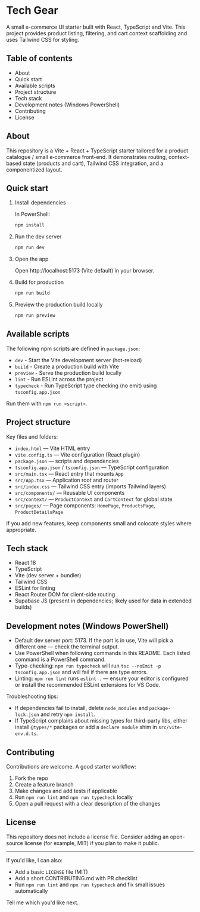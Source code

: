 # Tech Gear

A small e-commerce UI starter built with React, TypeScript and Vite. This project provides product listing, filtering, and cart context scaffolding and uses Tailwind CSS for styling.

## Table of contents
- About
- Quick start
- Available scripts
- Project structure
- Tech stack
- Development notes (Windows PowerShell)
- Contributing
- License

## About

This repository is a Vite + React + TypeScript starter tailored for a product catalogue / small e‑commerce front-end. It demonstrates routing, context-based state (products and cart), Tailwind CSS integration, and a componentized layout.

## Quick start

1. Install dependencies

   In PowerShell:

   ```powershell
   npm install
   ```

2. Run the dev server

   ```powershell
   npm run dev
   ```

3. Open the app

   Open http://localhost:5173 (Vite default) in your browser.

4. Build for production

   ```powershell
   npm run build
   ```

5. Preview the production build locally

   ```powershell
   npm run preview
   ```

## Available scripts

The following npm scripts are defined in `package.json`:

- `dev` - Start the Vite development server (hot-reload)
- `build` - Create a production build with Vite
- `preview` - Serve the production build locally
- `lint` - Run ESLint across the project
- `typecheck` - Run TypeScript type checking (no emit) using `tsconfig.app.json`

Run them with `npm run <script>`.

## Project structure

Key files and folders:

- `index.html` — Vite HTML entry
- `vite.config.ts` — Vite configuration (React plugin)
- `package.json` — scripts and dependencies
- `tsconfig.app.json` / `tsconfig.json` — TypeScript configuration
- `src/main.tsx` — React entry that mounts `App`
- `src/App.tsx` — Application root and router
- `src/index.css` — Tailwind CSS entry (imports Tailwind layers)
- `src/components/` — Reusable UI components
- `src/context/` — `ProductContext` and `CartContext` for global state
- `src/pages/` — Page components: `HomePage`, `ProductsPage`, `ProductDetailsPage`

If you add new features, keep components small and colocate styles where appropriate.

## Tech stack

- React 18
- TypeScript
- Vite (dev server + bundler)
- Tailwind CSS
- ESLint for linting
- React Router DOM for client-side routing
- Supabase JS (present in dependencies; likely used for data in extended builds)

## Development notes (Windows PowerShell)

- Default dev server port: 5173. If the port is in use, Vite will pick a different one — check the terminal output.
- Use PowerShell when following commands in this README. Each listed command is a PowerShell command.
- Type-checking: `npm run typecheck` will run `tsc --noEmit -p tsconfig.app.json` and will fail if there are type errors.
- Linting: `npm run lint` runs `eslint .` — ensure your editor is configured or install the recommended ESLint extensions for VS Code.

Troubleshooting tips:

- If dependencies fail to install, delete `node_modules` and `package-lock.json` and retry `npm install`.
- If TypeScript complains about missing types for third-party libs, either install `@types/*` packages or add a `declare module` shim in `src/vite-env.d.ts`.

## Contributing

Contributions are welcome. A good starter workflow:

1. Fork the repo
2. Create a feature branch
3. Make changes and add tests if applicable
4. Run `npm run lint` and `npm run typecheck` locally
5. Open a pull request with a clear description of the changes

## License

This repository does not include a license file. Consider adding an open-source license (for example, MIT) if you plan to make it public.

---

If you'd like, I can also:

- Add a basic `LICENSE` file (MIT)
- Add a short CONTRIBUTING.md with PR checklist
- Run `npm run lint` and `npm run typecheck` and fix small issues automatically

Tell me which you'd like next.
